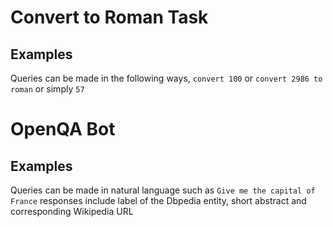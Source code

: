 # Convert to Roman Task

## Examples
Queries can be made in the following ways, `convert 100` or `convert 2986 to roman` or simply `57`

# OpenQA Bot

## Examples
Queries can be made in natural language such as `Give me the capital of France` responses include label of the Dbpedia entity, short abstract and corresponding Wikipedia URL